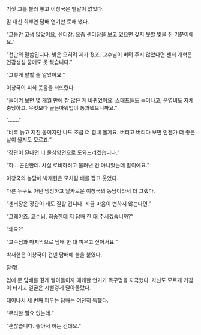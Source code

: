 기껏 그를 불러 놓고 이창국은 별말이 없었다.

말 대신 희뿌연 담배 연기만 토해 냈다.

“그동안 고생 많았어요, 센터장. 요즘 센터장을 보고 있으면 갚지 못할 빚을 진 기분이에요.”

“천만의 말씀입니다. 빚은 오히려 제가 졌죠. 교수님이 버텨 주지 않았다면 센터 개혁은 언감생심 꿈에도 못 꿨습니다.”

“그렇게 말할 줄 알았어요.”

이창국이 피식 웃음을 터뜨렸다.

“돌이켜 보면 몇 개월 만에 참 많은 게 바뀌었어요. 스태프들도 늘어나고, 운영비도 자체 충당하고, 무엇보다 골든아워법이 통과됐으니까요.”

“…….”

“비록 늙고 지친 몸이지만 나도 조금 더 힘내 볼게요. 버티고 버티다 보면 언젠가 더 좋은 날이 올지도 모르죠.”

“장관이 된다면 더 물심양면으로 도와드리겠습니다.”

“하… 곤란한데. 사실 로비하려고 불러낸 건 아니었는데 말이에요.”

이창국의 농담에 박재현은 모처럼 배를 잡고 웃었다.

다른 누구도 아닌 냉정하고 날카로운 이창국의 농담이라서 더 그랬다.

“센터장은 장관이 돼도 잘할 겁니다. 지금 마음이 변하지 않는다면.”

“그래야죠. 교수님, 죄송한데 저 담배 한 대 주시겠습니까?”

“왜요?”

“교수님과 마지막으로 담배 한 대 피우고 싶어서요.”

박재현은 이창국이 건넨 담배에 불을 붙였다.

찰칵!

입에 문 담배를 깊게 빨아들이자 매캐한 연기가 목구멍을 자극했다. 자신도 모르게 기침이 터지고 얼굴은 시뻘겋게 달아올랐다.

태어나서 세 번째 피우는 담배는 여전히 독했다.

“무리할 필요 없는데.”

“괜찮습니다. 좋아서 하는 건데요.”